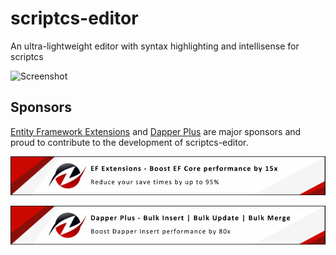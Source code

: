 scriptcs-editor
===============

An ultra-lightweight editor with syntax highlighting and intellisense for scriptcs

![Screenshot](https://pbs.twimg.com/media/BKBfdtWCQAEqtiO.png:large)

## Sponsors

[Entity Framework Extensions](https://entityframework-extensions.net/?utm_source=khellang&utm_medium=scriptcs-editor) and [Dapper Plus](https://dapper-plus.net/?utm_source=khellang&utm_medium=scriptcs-editor) are major sponsors and proud to contribute to the development of scriptcs-editor.

[![Entity Framework Extensions](https://raw.githubusercontent.com/khellang/khellang/refs/heads/master/.github/entity-framework-extensions-sponsor.png)](https://entityframework-extensions.net/bulk-insert?utm_source=khellang&utm_medium=scriptcs-editor)

[![Dapper Plus](https://raw.githubusercontent.com/khellang/khellang/refs/heads/master/.github/dapper-plus-sponsor.png)](https://dapper-plus.net/bulk-insert?utm_source=khellang&utm_medium=scriptcs-editor)
